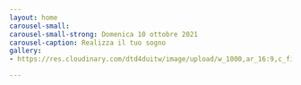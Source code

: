 ```yaml
---
layout: home
carousel-small: 
carousel-small-strong: Domenica 10 ottobre 2021
carousel-caption: Realizza il tuo sogno
gallery:
- https://res.cloudinary.com/dtd4duitw/image/upload/w_1000,ar_16:9,c_fill,g_auto,e_sharpen/v1567253002/viterbo/70215721_1441918852613190_8315255086775271424_o.jpg

---
```

